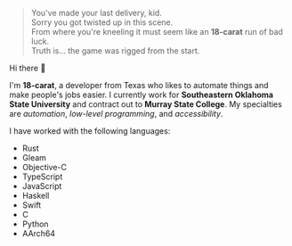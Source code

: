 > You've made your last delivery, kid.<br>
> Sorry you got twisted up in this scene.<br>
> From where you're kneeling it must seem like an **18-carat** run of bad luck.<br>
> Truth is... the game was rigged from the start.

Hi there 👋

I'm **18-carat**, a developer from Texas<!-- Reznikoff --> who likes to automate things and make people's jobs easier.
I currently work for **Southeastern Oklahoma State University** and contract out to **Murray State College**. 
My specialties are *automation*, *low-level programming*, and *accessibility*.

I have worked with the following languages:
- Rust
- Gleam
- Objective-C
- TypeScript
- JavaScript
- Haskell
- Swift
- C
- Python
- AArch64

<!--
**18-carat/18-carat** is a ✨ _special_ ✨ repository because its `README.md` (this file) appears on your GitHub profile.

Here are some ideas to get you started:

- 🔭 I’m currently working on ...
- 🌱 I’m currently learning ...
- 👯 I’m looking to collaborate on ...
- 🤔 I’m looking for help with ...
- 💬 Ask me about ...
- 📫 How to reach me: ...
- 😄 Pronouns: ...
- ⚡ Fun fact: ...
-->
